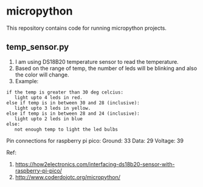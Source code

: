 # micropython
This repository contains code for running micropython projects.

## temp_sensor.py
1. I am using DS18B20 temperature sensor to read the temperature. 
2. Based on the range of temp, the number of leds will be blinking and also the color will change.
3. Example:
```
if the temp is greater than 30 deg celcius:
   light upto 4 leds in red.
else if temp is in between 30 and 28 (inclusive):
   light upto 3 leds in yellow.
else if temp is in between 28 and 24 (inclusive):
   light upto 2 leds in blue
else:
   not enough temp to light the led bulbs
```

Pin connections for raspberry pi pico:
Ground: 33
Data: 29
Voltage: 39
   
Ref: 
1. https://how2electronics.com/interfacing-ds18b20-sensor-with-raspberry-pi-pico/
2. http://www.coderdojotc.org/micropython/

